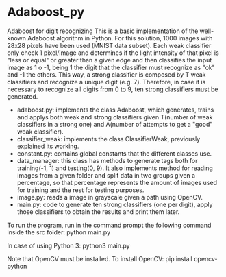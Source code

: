 # Adaboost_py

Adaboost for digit recognizing
This is a basic implementation of the well-known Adaboost algorithm in Python. 
For this solution, 1000 images with 28x28 pixels have been used (MNIST data subset).
Each weak classifier only check 1 pixel/image and determines if the light intensity of that
pixel is "less or equal" or greater than a given edge and then classifies the input image as
1 o -1, being 1 the digit that the classifier must recognize as "ok" and -1 the others. This way,
a strong classifier is composed by T weak classifiers and recognize a unique digit (e.g. 7).
Therefore, in case it is necessary to recognize all digits from 0 to 9, ten strong classifiers must
be generated.

- adaboost.py: implements the class Adaboost, which generates, trains and applys both weak and strong classifiers
given T(number of weak classifiers in a strong one) and A(number of attempts to get a "good" weak classifier).
- classifier_weak: implements the class ClassifierWeak, previously explained its working.
- constant.py: contains global constants that the different classes use.
- data_manager: this class has methods to generate tags both for training(-1, 1) and testing(0, 9). It also implements
method for reading images from a given folder and split data in two groups given a percentage, so that percentage represents
the amount of images used for training and the rest for testing purposes.
- image.py: reads a image in grayscale given a path using OpenCV.
- main.py: code to generate ten strong classifiers (one per digit), apply those classifiers to obtain the results and print
them later.

To run the program, run in the command prompt the following command inside the src folder:
  python main.py
  
In case of using Python 3: 
  python3 main.py
  
Note that OpenCV must be installed. To install OpenCV:
  pip install opencv-python
